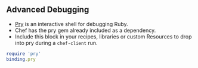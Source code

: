 ## Advanced Debugging
* [Pry](https://pryrepl.org/) is an interactive shell for debugging Ruby.
* Chef has the pry gem already included as a dependency.
* Include this block in your recipes, libraries or custom Resources to drop into pry during a ```chef-client``` run.
```ruby
require 'pry'
binding.pry
```
